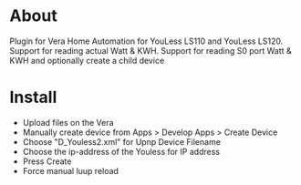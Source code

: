 # About
Plugin for Vera Home Automation for YouLess LS110 and YouLess LS120. 
Support for reading actual Watt & KWH.
Support for reading S0 port Watt & KWH and optionally create a child device

# Install
- Upload files on the Vera
- Manually create device from Apps > Develop Apps > Create Device
- Choose "D_Youless2.xml" for Upnp Device Filename
- Choose the ip-address of the Youless for IP address
- Press Create
- Force manual luup reload
